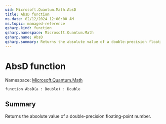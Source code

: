 ```yaml
---
uid: Microsoft.Quantum.Math.AbsD
title: AbsD function
ms.date: 02/12/2024 12:00:00 AM
ms.topic: managed-reference
qsharp.kind: function
qsharp.namespace: Microsoft.Quantum.Math
qsharp.name: AbsD
qsharp.summary: Returns the absolute value of a double-precision floating-point number.
---
```


# AbsD function

Namespace: [Microsoft.Quantum.Math](xref:Microsoft.Quantum.Math)

```qsharp
function AbsD(a : Double) : Double
```

## Summary
Returns the absolute value of a double-precision floating-point number.
